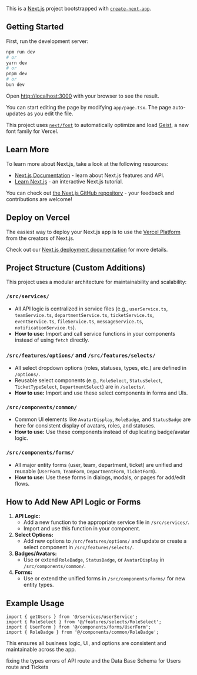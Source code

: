 This is a [Next.js](https://nextjs.org) project bootstrapped with [`create-next-app`](https://nextjs.org/docs/app/api-reference/cli/create-next-app).

## Getting Started

First, run the development server:

```bash
npm run dev
# or
yarn dev
# or
pnpm dev
# or
bun dev
```

Open [http://localhost:3000](http://localhost:3000) with your browser to see the result.

You can start editing the page by modifying `app/page.tsx`. The page auto-updates as you edit the file.

This project uses [`next/font`](https://nextjs.org/docs/app/building-your-application/optimizing/fonts) to automatically optimize and load [Geist](https://vercel.com/font), a new font family for Vercel.

## Learn More

To learn more about Next.js, take a look at the following resources:

- [Next.js Documentation](https://nextjs.org/docs) - learn about Next.js features and API.
- [Learn Next.js](https://nextjs.org/learn) - an interactive Next.js tutorial.

You can check out [the Next.js GitHub repository](https://github.com/vercel/next.js) - your feedback and contributions are welcome!

## Deploy on Vercel

The easiest way to deploy your Next.js app is to use the [Vercel Platform](https://vercel.com/new?utm_medium=default-template&filter=next.js&utm_source=create-next-app&utm_campaign=create-next-app-readme) from the creators of Next.js.

Check out our [Next.js deployment documentation](https://nextjs.org/docs/app/building-your-application/deploying) for more details.

## Project Structure (Custom Additions)

This project uses a modular architecture for maintainability and scalability:

### `/src/services/`
- All API logic is centralized in service files (e.g., `userService.ts`, `teamService.ts`, `departmentService.ts`, `ticketService.ts`, `eventService.ts`, `fileService.ts`, `messageService.ts`, `notificationService.ts`).
- **How to use:** Import and call service functions in your components instead of using `fetch` directly.

### `/src/features/options/` and `/src/features/selects/`
- All select dropdown options (roles, statuses, types, etc.) are defined in `/options/`.
- Reusable select components (e.g., `RoleSelect`, `StatusSelect`, `TicketTypeSelect`, `DepartmentSelect`) are in `/selects/`.
- **How to use:** Import and use these select components in forms and UIs.

### `/src/components/common/`
- Common UI elements like `AvatarDisplay`, `RoleBadge`, and `StatusBadge` are here for consistent display of avatars, roles, and statuses.
- **How to use:** Use these components instead of duplicating badge/avatar logic.

### `/src/components/forms/`
- All major entity forms (user, team, department, ticket) are unified and reusable (`UserForm`, `TeamForm`, `DepartmentForm`, `TicketForm`).
- **How to use:** Use these forms in dialogs, modals, or pages for add/edit flows.

## How to Add New API Logic or Forms

1. **API Logic:**
   - Add a new function to the appropriate service file in `/src/services/`.
   - Import and use this function in your component.
2. **Select Options:**
   - Add new options to `/src/features/options/` and update or create a select component in `/src/features/selects/`.
3. **Badges/Avatars:**
   - Use or extend `RoleBadge`, `StatusBadge`, or `AvatarDisplay` in `/src/components/common/`.
4. **Forms:**
   - Use or extend the unified forms in `/src/components/forms/` for new entity types.

## Example Usage

```tsx
import { getUsers } from '@/services/userService';
import { RoleSelect } from '@/features/selects/RoleSelect';
import { UserForm } from '@/components/forms/UserForm';
import { RoleBadge } from '@/components/common/RoleBadge';
```

This ensures all business logic, UI, and options are consistent and maintainable across the app.


fixing the types errors of API route and the Data Base Schema for Users route and Tickets 
